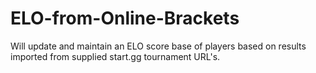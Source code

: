 # ELO-from-Online-Brackets
Will update and maintain an ELO score base of players based on results imported from supplied start.gg tournament URL's.
